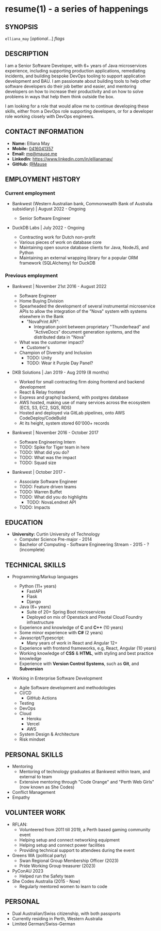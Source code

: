 resume(1) - a series of happenings
==================================

## SYNOPSIS

`elliana_may` [<var>optional</var>...] <var>flags</var>

## DESCRIPTION
I am a Senior Software Developer, with 6+ years of Java microservices experience, including supporting production
applications, remediating incidents, and building bespoke DevOps tooling to support application development and BAU.
I am passionate about building tools to help other software developers do their job better and easier, and mentoring 
developers on how to increase their productivity and on how to solve problems in ways that help them think outside the
box.

I am looking for a role that would allow me to continue developing these skills, either from a DevOps role supporting
developers, or for a developer role working closely with DevOps engineers.

## CONTACT INFORMATION
 * __Name:__ Elliana May
 * __Mobile:__ [0416041357](tel:0061-416-041-357)
 * __Email:__ [me@mause.me](mailto:me+cv@mause.me)
 * __LinkedIn:__ https://www.linkedin.com/in/ellianamay/
 * __GitHub:__ [@Mause](https://github.com/Mause)

## EMPLOYMENT HISTORY

### Current employment
 * Bankwest (Western Australian bank, Commonwealth Bank of Australia subsidiary) &#124; August 2022 - Ongoing
      - Senior Software Engineer

 * DuckDB Labs &#124; July 2022 - Ongoing
      - Contracting work for Dutch non-profit
      - Various pieces of work on database core
      - Maintaining open source database clients for Java, NodeJS, and Python
      - Maintaining an external wrapping library for a popular ORM framework (SQLAlchemy) for DuckDB

### Previous employment
 * Bankwest &#124; November 21st 2016 - August 2022
      - Software Engineer
      - Home Buying Division
      - Spearheaded the development of several instrumental microservice APIs to allow the integration of the "Nova" system with systems elsewhere in the Bank 
        - "NovaPrint API":
            - Integration point between proprietary "Thunderhead" and "ActiveDocs" document generation systems, and the distributed data in "Nova"
      - What was the customer impact? 
        - Customer's 
      - Champion of Diversity and Inclusion
        - TODO: Unity
        - TODO: Wear it Purple Day Panel?

 * DKB Solutions &#124; Jan 2019 - Aug 2019 (8 months)
      - Worked for small contracting firm doing frontend and backend development
      - React & Relay frontend
      - Express and graphql backend, with postgres database
      - AWS hosted, making use of many services across the ecosystem (ECS, S3, EC2, SQS, RDS)
      - Hosted and deployed via GitLab pipelines, onto AWS CodeDeploy/CodeBuild
      - At its height, system stored 60'000+ records

 * Bankwest &#124; November 2016 - October 2017
     - Software Engineering Intern
     - TODO: Spike for Tiger team in here 
     - TODO: What did you do? 
     - TODO: What was the impact
     - TODO: Squad size

 * Bankwest &#124; October 2017 - 
     - Associate Software Engineer
     - TODO: Feature driven teams
     - TODO: Warren Buffet 
     - TODO: What did you do highlights
        - TODO: NovaLendnet API
     - TODO: Impacts  

## EDUCATION
 * __University:__ Curtin University of Technology
     - Computer Science Pre-major - 2014
     - Bachelor of Computing - Software Engineering Stream - 2015 - ? (incomplete)
  
## TECHNICAL SKILLS

 * Programming/Markup languages
     - Python (11+ years)
       - FastAPI
       - Flask
       - Django
     - Java (6+ years)
        - Suite of 20+ Spring Boot microservices
        - Deployed on mix of Openstack and Pivotal Cloud Foundry infrastructure
     - Experience and knowledge of **C** and **C++** (10 years)
     - Some minor experience with **C#** (2 years)
     - Javascript/Typescript:
       - Many years of work in React and Angular 12+
     - Experience with frontend frameworks, e.g, React, Angular (10 years)
     - Working knowledge of **CSS** &amp; **HTML**, with styling and best practice knowledge 
     - Experience with **Version Control Systems**, such as **Git**, and **Subversion**  

 * Working in Enterprise Software Development
     - Agile Software development and methodologies
     - CI/CD
        - GitHub Actions
     - Testing 
     - DevOps 
     - Cloud
        - Heroku
        - Vercel
        - AWS
     - System Design & Architecture
     - Risk mindset

## PERSONAL SKILLS
  - Mentoring
    - Mentoring of technology graduates at Bankwest within team, and external to team
    - Extensive mentoring through "Code Orange" and "Perth Web Girls" (now known as She Codes)
  - Conflict Management
  - Empathy
 

## VOLUNTEER WORK
 * RFLAN:
     * Volunteered from 2011 till 2019, a Perth based gaming community event
     * Helping setup and connect networking equipment
     * Helping setup and connect power facilities
     * Providing technical support to attendees during the event
 * Greens WA (political party)
     * Swan Regional Group Membership Officer (2023)
     * Pride Working Group treasurer (2023)
 * PyConAU 2023
     * Helped run the Safety team
 * She Codes Australia (2015 - Now)
     * Regularly mentored women to learn to code


## PERSONAL
 * Dual Australian/Swiss citizenship, with both passports
 * Currently residing in Perth, Western Australia
 * Limited German/Swiss-German
